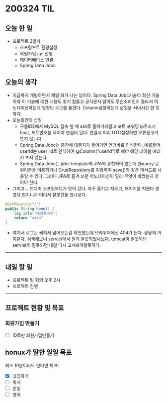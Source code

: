 # 200324 TIL

## 오늘 한 일

- 프로젝트 2일차
  - 스프링부트 환경설정
  - 회원가입 api 진행
  - 데이터베이스 연결
  - Spring Data Jdbc

## 오늘의 생각

- 지금까지 개발하면서 제일 화가 나는 날이다. Spring Data Jdbc기술이 최신 기술이라 이 기술에 대한 내용도 찾기 힘들고 공식문서 읽어도 무슨소리인지 몰라서 어노테이션하는데 엄청난 수고를 들였다. Column설정하는데 삽질을
  서너시간 한 듯하다.
- 오늘동안의 삽질
  - 구름IDE에서 MySQL 접속 할 때 ssh로 들어가지말고 포트 포워딩 ip주소가 host, 포트번호를 적어야 연결이
    된다. 연결시 미리 UTC설정하면 오류문구가 뜨지 않는다.
  - Spring Data Jdbc는 중간에 대문자가 들어가면 언더바로 인식한다. 예를들어 userId는 user_id로 인식하여 
    @Column("userId")로 해야 해당 테이블 에러가 뜨지 않는다.
  - Spring Data Jdbc는 jdbc template와 JPA와 혼합되어 있는데 @query 로 쿼리문을 이용하거나 
    CrudRepository를 이용하여 save()와 같은 메서드를 사용할 수 있다. 그러나 JPA로 즐겨 쓰던 어노테이션이
    달라 무엇이 바꼈는지 찾아야 한다.
- 그리고... 드디어 스프링부트가 맛이 갔다. 자꾸 옮기고 지우고, 패키지를 지웠다 생겼다 만지니까 어디서 잘못건들
  었나보다. 

```java
@GetMapping("/")
public String home() {
    log.info("메인페이지")
    return "main"
}
```

- 여기서 로그는 찍혀서 넘어오는걸 확인했는데 브라우저에선 404가 뜬다. 상당히 거지같다. 검색해보니 servlet에서 뭔가 잘못되었나보다. tomcat이 잘못되던 servlet이 잘못되던 내일 다시 고쳐봐야할듯하다.



------

## 내일 할 일

- 프로젝트 팀 회의 오후 2시
- 프로젝트 진행

------

## 프로젝트 현황 및 목표

### 회원가입 만들기

- [ ] ID로만 회원가입만들기

## honux가 말한 일일 목표

최소 10분이라도 한다면 체크!

- [x] 코딩하기
- [ ] 독서
- [ ] 운동
- [ ] 영어